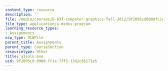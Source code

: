 ```yaml
---
content_type: resource
description: ''
file: /media/courses/6-837-computer-graphics-fall-2012/9f2095cd0900fc1e7ff51342c86171e5_a3soln.exe
file_type: application/x-msdos-program
learning_resource_types:
- Assignments
ocw_type: OCWFile
parent_title: Assignments
parent_type: CourseSection
resourcetype: Other
title: a3soln.exe
uid: 9f2095cd-0900-fc1e-7ff5-1342c86171e5
---
```

